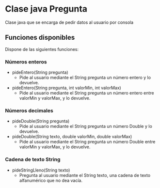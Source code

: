 # Clase java Pregunta

Clase java que se encarga de pedir datos al usuario por consola

## Funciones disponibles

Dispone de las siguientes funciones:

### Números enteros
* pideEntero(String pregunta)
    * Pide al usuario mediante el String pregunta un número entero y lo devuelve.
* pideEntero(String pregunta, int valorMin, int valorMax)
    * Pide al usuario mediante el String pregunta un número entero entre valorMin y valorMax, y lo devuelve.

### Números decimales
* pideDouble(String pregunta)
    * Pide al usuario mediante el String pregunta un número Double y lo devuelve.
* pideDouble(String texto, double valorMin, double valorMax)
    * Pide al usuario mediante el String pregunta un número Double entre valorMin y valorMax, y lo devuelve.

### Cadena de texto String
* pideStringLleno(String texto)
    * Pregunta al usuario mediante el String texto, una cadena de texto alfanumérico que no dea vacía.

